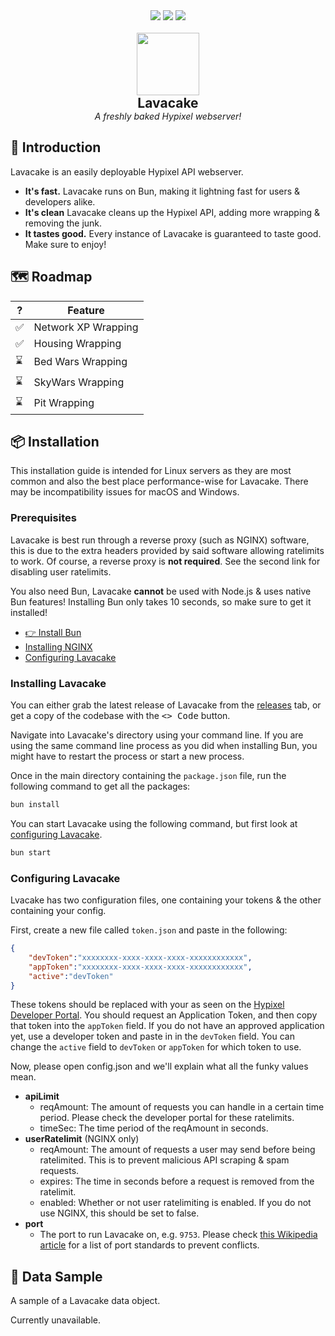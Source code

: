 <div align="center">
    <img src="https://img.shields.io/badge/made%20for-bun-peru">
    <img src="https://img.shields.io/badge/license-Apache_2.0-blue">
    <img src="https://img.shields.io/github/stars/NoahTheNerd/lavacake">
    <br/><br/>
    <img src="https://cdn.discordapp.com/attachments/1071274344019398748/1153760402799349760/lavacake.png" height="100">
    <br/>
    <b style="font-size: 1.5em">Lavacake</b><br>
    <i>A freshly baked Hypixel webserver!</i>
</div>

## 🍰 Introduction
Lavacake is an easily deployable Hypixel API webserver.
- **It's fast.** Lavacake runs on Bun, making it lightning fast for users & developers alike.
- **It's clean** Lavacake cleans up the Hypixel API, adding more wrapping & removing the junk.
- **It tastes good.** Every instance of Lavacake is guaranteed to taste good. Make sure to enjoy!

## 🗺️ Roadmap
|  ?  | Feature                |
| --- | ---------------------- |
| ✅ | Network XP Wrapping
| ✅ | Housing Wrapping
| ⌛ | Bed Wars Wrapping
| ⌛ | SkyWars Wrapping
| ⌛ | Pit Wrapping

## 📦 Installation
This installation guide is intended for Linux servers as they are most common and also the best place performance-wise for Lavacake. There may be incompatibility issues for macOS and Windows.

### Prerequisites
Lavacake is best run through a reverse proxy (such as NGINX) software, this is due to the extra headers provided by said software allowing ratelimits to work. Of course, a reverse proxy is **not required**. See the second link for disabling user ratelimits.

You also need Bun, Lavacake **cannot** be used with Node.js & uses native Bun features! Installing Bun only takes 10 seconds, so make sure to get it installed!

- [👉 Install Bun](https://bun.sh/)
- [Installing NGINX](https://ubuntu.com/tutorials/install-and-configure-nginx)
- [Configuring Lavacake](#configuring-lavacake)

### Installing Lavacake
You can either grab the latest release of Lavacake from the [releases](/releases) tab, or get a copy of the codebase with the <kbd><> Code</kbd> button.

Navigate into Lavacake's directory using your command line. If you are using the same command line process as you did when installing Bun, you might have to restart the process or start a new process.

Once in the main directory containing the `package.json` file, run the following command to get all the packages:

```bash
bun install
```

You can start Lavacake using the following command, but first look at [configuring Lavacake](#configuring-lavacake).

```bash
bun start
```

### Configuring Lavacake
Lvacake has two configuration files, one containing your tokens & the other containing your config.

First, create a new file called `token.json` and paste in the following:

```json
{
    "devToken":"xxxxxxxx-xxxx-xxxx-xxxx-xxxxxxxxxxxx",
    "appToken":"xxxxxxxx-xxxx-xxxx-xxxx-xxxxxxxxxxxx",
    "active":"devToken"
}
```

These tokens should be replaced with your as seen on the [Hypixel Developer Portal](https://developer.hypixel.net/). You should request an Application Token, and then copy that token into the `appToken` field. If you do not have an approved application yet, use a developer token and paste in in the `devToken` field. You can change the `active` field to `devToken` or `appToken` for which token to use.

Now, please open config.json and we'll explain what all the funky values mean.

- **apiLimit**
    - reqAmount: The amount of requests you can handle in a certain time period. Please check the developer portal for these ratelimits.
    - timeSec: The time period of the reqAmount in seconds.
- **userRatelimit** (NGINX only)
    - reqAmount: The amount of requests a user may send before being ratelimited. This is to prevent malicious API scraping & spam requests.
    - expires: The time in seconds before a request is removed from the ratelimit.
    - enabled: Whether or not user ratelimiting is enabled. If you do not use NGINX, this should be set to false.
- **port**
    - The port to run Lavacake on, e.g. `9753`. Please check [this Wikipedia article](https://en.wikipedia.org/wiki/List_of_TCP_and_UDP_port_numbers) for a list of port standards to prevent conflicts.

## 🧪 Data Sample
A sample of a Lavacake data object.

Currently unavailable.
